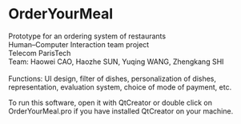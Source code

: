 # OrderYourMeal
Prototype for an ordering system of restaurants
<br>
Human–Computer Interaction team project
<br>
Telecom ParisTech<br>
Team: Haowei CAO, Haozhe SUN, Yuqing WANG, Zhengkang SHI
<br><br>
Functions: 
UI design, filter of dishes, personalization of dishes, representation, evaluation system, choice of mode of payment, etc. 

To run this software, open it with QtCreator or double click on OrderYourMeal.pro if you have installed QtCreator on your machine.
